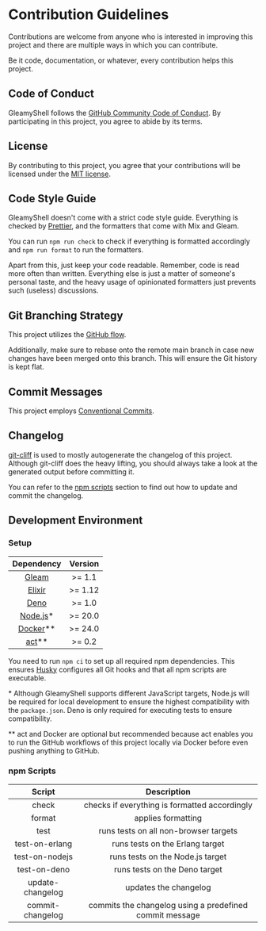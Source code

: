 # Contribution Guidelines

Contributions are welcome from anyone who is interested in improving this project and there are multiple ways in which
you can contribute.

Be it code, documentation, or whatever, every contribution helps this project.

## Code of Conduct

GleamyShell follows the
[GitHub Community Code of Conduct](https://docs.github.com/en/site-policy/github-terms/github-community-code-of-conduct).
By participating in this project, you agree to abide by its terms.

## License

By contributing to this project, you agree that your contributions will be licensed under the
[MIT license](https://github.com/patrik-kuehl/gleamyshell/blob/main/LICENSE.md).

## Code Style Guide

GleamyShell doesn't come with a strict code style guide. Everything is checked by [Prettier](https://prettier.io/), and
the formatters that come with Mix and Gleam.

You can run `npm run check` to check if everything is formatted accordingly and `npm run format` to run the formatters.

Apart from this, just keep your code readable. Remember, code is read more often than written. Everything else is just a
matter of someone's personal taste, and the heavy usage of opinionated formatters just prevents such (useless)
discussions.

## Git Branching Strategy

This project utilizes the [GitHub flow](https://docs.github.com/en/get-started/using-github/github-flow).

Additionally, make sure to rebase onto the remote main branch in case new changes have been merged onto this branch.
This will ensure the Git history is kept flat.

## Commit Messages

This project employs [Conventional Commits](https://www.conventionalcommits.org/en/v1.0.0/).

## Changelog

[git-cliff](https://git-cliff.org/) is used to mostly autogenerate the changelog of this project. Although git-cliff
does the heavy lifting, you should always take a look at the generated output before committing it.

You can refer to the [npm scripts](#npm-scripts) section to find out how to update and commit the changelog.

## Development Environment

### Setup

|              Dependency               | Version  |
| :-----------------------------------: | :------: |
|      [Gleam](https://gleam.run/)      | \>= 1.1  |
|  [Elixir](https://elixir-lang.org/)   | \>= 1.12 |
|       [Deno](https://deno.com/)       | \>= 1.0  |
|   [Node.js](https://nodejs.org/)\*    | \>= 20.0 |
| [Docker](https://www.docker.com/)\*\* | \>= 24.0 |
|   [act](https://nektosact.com/)\*\*   | \>= 0.2  |

You need to run `npm ci` to set up all required npm dependencies. This ensures
[Husky](https://typicode.github.io/husky/) configures all Git hooks and that all npm scripts are executable.

\* Although GleamyShell supports different JavaScript targets, Node.js will be required for local development to ensure
the highest compatibility with the `package.json`. Deno is only required for executing tests to ensure compatibility.

\*\* act and Docker are optional but recommended because act enables you to run the GitHub workflows of this project
locally via Docker before even pushing anything to GitHub.

### npm Scripts

|      Script      |                       Description                       |
| :--------------: | :-----------------------------------------------------: |
|      check       |      checks if everything is formatted accordingly      |
|      format      |                   applies formatting                    |
|       test       |          runs tests on all non-browser targets          |
|  test-on-erlang  |             runs tests on the Erlang target             |
|  test-on-nodejs  |            runs tests on the Node.js target             |
|   test-on-deno   |              runs tests on the Deno target              |
| update-changelog |                  updates the changelog                  |
| commit-changelog | commits the changelog using a predefined commit message |
